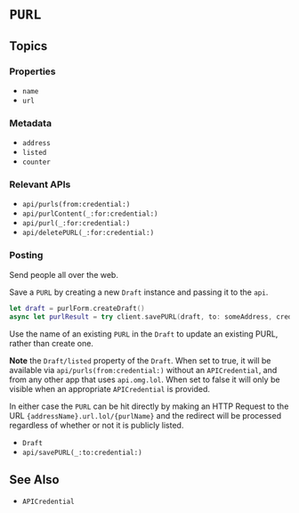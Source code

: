 # ``PURL``

## Topics

### Properties

- ``name``
- ``url``

### Metadata

- ``address``
- ``listed``
- ``counter``

### Relevant APIs

- ``api/purls(from:credential:)``
- ``api/purlContent(_:for:credential:)``
- ``api/purl(_:for:credential:)``
- ``api/deletePURL(_:for:credential:)``

### Posting

Send people all over the web.

Save a `PURL` by creating a new ``Draft`` instance and passing it to the ``api``. 

```swift
let draft = purlForm.createDraft()
async let purlResult = try client.savePURL(draft, to: someAddress, credential: someCredential)
```

Use the name of an existing `PURL` in the `Draft` to update an existing PURL, rather than create one.

**Note** the ``Draft/listed`` property of the `Draft`. When set to true, it will be available via ``api/purls(from:credential:)`` without an `APICredential`, and from any other app that uses `api.omg.lol`. When set to false it will only be visible when an appropriate ``APICredential`` is provided.

In either case the `PURL` can be hit directly by making an HTTP Request to the URL `{addressName}.url.lol/{purlName}` and the redirect will be processed regardless of whether or not it is publicly listed.

- ``Draft``
- ``api/savePURL(_:to:credential:)``

## See Also

- ``APICredential``

